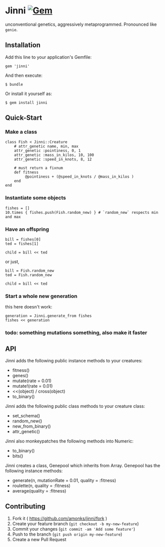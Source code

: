 # Jinni [![Gem](https://img.shields.io/gem/v/jinni.svg?style=plastic)](https://rubygems.org/gems/jinni)

unconventional genetics, aggressively metaprogrammed. Pronounced like `genie`.

## Installation

Add this line to your application's Gemfile:

    gem 'jinni'

And then execute:

    $ bundle

Or install it yourself as:

    $ gem install jinni


## Quick-Start

### Make a class

    class Fish < Jinni::Creature
        # attr_genetic name, min, max
        attr_genetic :pointiness, 0, 1
        attr_genetic :mass_in_kilos, 10, 100
        attr_genetic :speed_in_knots, 8, 12

        # must return a fixnum
        def fitness
             @pointiness + (@speed_in_knots / @mass_in_kilos )
        end
    end

### Instantiate some objects

    fishes = []
    10.times { fishes.push(Fish.random_new) } # `random_new` respects min and max

### Have an offspring

    bill = fishes[0]
    ted = fishes[1]

    child = bill << ted

or just,

    bill = Fish.random_new
    ted = Fish.random_new

    child = bill << ted

### Start a whole new generation

this here doesn't work:

    generation = Jinni.generate_from fishes
    fishes << generation

### todo: something mutations something, also make it faster

## API

Jinni adds the following public instance methods to your creatures:

*   fitness()
*   genes()
*   mutate(rate = 0.01)
*   mutate!(rate = 0.01)
*   <<(object) / cross(object)
*   to_binary()

Jinni adds the following public class methods to your creature class:

*   set_schema()
*   random_new()
*   new_from_binary()
*   attr_genetic()

Jinni also monkeypatches the following methods into Numeric:

*   to_binary()
*   bits()

Jinni creates a class, Genepool which inherits from Array. Genepool has the following instance methods:

*   generate(n, mutationRate = 0.01, quality = :fitness)
*   roulette(n, quality = :fitness)
*   average(quality = :fitness)

## Contributing

1. Fork it ( https://github.com/amonks/jinni/fork )
2. Create your feature branch (`git checkout -b my-new-feature`)
3. Commit your changes (`git commit -am 'Add some feature'`)
4. Push to the branch (`git push origin my-new-feature`)
5. Create a new Pull Request
